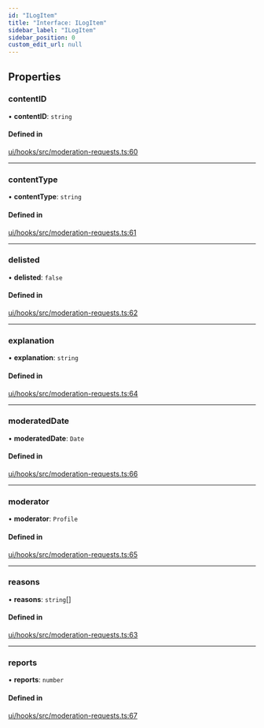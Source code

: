 ```yaml
---
id: "ILogItem"
title: "Interface: ILogItem"
sidebar_label: "ILogItem"
sidebar_position: 0
custom_edit_url: null
---
```


## Properties

### contentID

• **contentID**: `string`

#### Defined in

[ui/hooks/src/moderation-requests.ts:60](https://github.com/AKASHAorg/akasha-framework/blob/d370b59a/ui/hooks/src/moderation-requests.ts#L60)

---

### contentType

• **contentType**: `string`

#### Defined in

[ui/hooks/src/moderation-requests.ts:61](https://github.com/AKASHAorg/akasha-framework/blob/d370b59a/ui/hooks/src/moderation-requests.ts#L61)

---

### delisted

• **delisted**: `false`

#### Defined in

[ui/hooks/src/moderation-requests.ts:62](https://github.com/AKASHAorg/akasha-framework/blob/d370b59a/ui/hooks/src/moderation-requests.ts#L62)

---

### explanation

• **explanation**: `string`

#### Defined in

[ui/hooks/src/moderation-requests.ts:64](https://github.com/AKASHAorg/akasha-framework/blob/d370b59a/ui/hooks/src/moderation-requests.ts#L64)

---

### moderatedDate

• **moderatedDate**: `Date`

#### Defined in

[ui/hooks/src/moderation-requests.ts:66](https://github.com/AKASHAorg/akasha-framework/blob/d370b59a/ui/hooks/src/moderation-requests.ts#L66)

---

### moderator

• **moderator**: `Profile`

#### Defined in

[ui/hooks/src/moderation-requests.ts:65](https://github.com/AKASHAorg/akasha-framework/blob/d370b59a/ui/hooks/src/moderation-requests.ts#L65)

---

### reasons

• **reasons**: `string`[]

#### Defined in

[ui/hooks/src/moderation-requests.ts:63](https://github.com/AKASHAorg/akasha-framework/blob/d370b59a/ui/hooks/src/moderation-requests.ts#L63)

---

### reports

• **reports**: `number`

#### Defined in

[ui/hooks/src/moderation-requests.ts:67](https://github.com/AKASHAorg/akasha-framework/blob/d370b59a/ui/hooks/src/moderation-requests.ts#L67)
